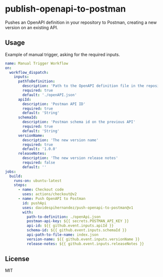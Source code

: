 # publish-openapi-to-postman

Pushes an OpenAPI definition in your repository to Postman, creating a new version on an existing API.


## Usage
Example of manual trigger, asking for the required inputs.

```yaml
name: Manual Trigger Workflow
on:
  workflow_dispatch:
    inputs:
      pathToDefinition:
        description: 'Path to the OpenAPI definition file in the repository'
        required: true
        default: './openAPI.json'
      apiId:
        description: 'Postman API ID'
        required: true
        default: 'String'
      schemaId:
        description: 'Postman schema id on the previous API'
        required: true
        default: 'String'
      versionName:
        description: 'The new version name'
        required: true
        default: '1.0.0'
      releaseNotes:
        description: 'The new version release notes'
        required: false
        default: ''
jobs:
  build:
    runs-on: ubuntu-latest
    steps:
      - name: Checkout code
        uses: actions/checkout@v2
      - name: Push OpenAPI to Postman
        id: pushApi
        uses: davidespihernandez/push-openapi-to-postman@v1
        with:
          path-to-definition: ./openApi.json
          postman-api-key: ${{ secrets.POSTMAN_API_KEY }}
          api-id: ${{ github.event.inputs.apiId }}
          schema-id: ${{ github.event.inputs.schemaId }}
          api-path-to-file-name: index.json
          version-name: ${{ github.event.inputs.versionName }}
          release-notes: ${{ github.event.inputs.releaseNotes }}
```

## License

MIT

